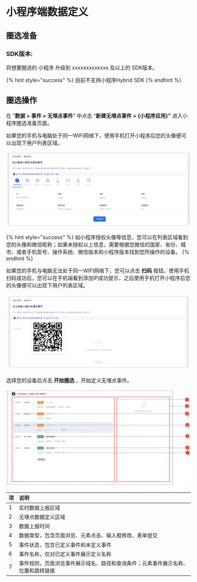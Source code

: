 # 小程序端数据定义

## 圈选准备

### SDK版本: 

将想要圈选的 小程序 升级到 xxxxxxxxxxxxx 及以上的 SDK版本。

{% hint style="success" %}
目前不支持小程序Hybrid SDK
{% endhint %}

## 圈选操作

在 ”**数据 &gt; 事件 &gt; 无埋点事件**” 中点击 “**新建无埋点事件 &gt; {小程序应用}”** 进入小程序圈选准备页面。

如果您的手机与电脑处于同一WIFI网络下，使用手机打开小程序后您的头像便可以出现下用户列表区域。

![](../../.gitbook/assets/image%20%28474%29.png)

{% hint style="success" %}
如小程序授权头像等信息，您可以在列表区域看到您的头像和微信昵称；如果未授权以上信息，需要根据您微信的国家、省份、城市，或者手机型号、操作系统、微信版本和小程序版本找到您所操作的设备。
{% endhint %}

如果您的手机与电脑无法处于同一WIFI网络下，您可以点击 **扫码** 按钮。使用手机扫码成功后，您可以在手机端看到添加IP成功提示，之后使用手机打开小程序后您的头像便可以出现下用户列表区域。

![](../../.gitbook/assets/image%20%28475%29.png)

选择您的设备后点击 **开始圈选** ，开始定义无埋点事件。

![](../../.gitbook/assets/image%20%28473%29.png)

| 项 | 说明 |
| :--- | :--- |
| 1 | 实时数据上报区域 |
| 2 | 无埋点数据定义区域 |
| 3 | 数据上报时间 |
| 4 | 数据类型，包含页面浏览、元素点击、输入框修改、表单提交 |
| 5 | 事件状态，包含已定义事件和未定义事件 |
| 6 | 事件名称，仅对已定义事件展示定义名称 |
| 7 | 事件规则，页面浏览事件展示域名、路径和查询条件；元素事件展示名称、位置和跳转链接 |
















